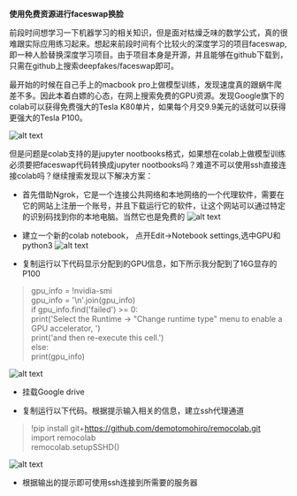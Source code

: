**使用免费资源进行faceswap换脸**

前段时间想学习一下机器学习的相关知识，但是面对枯燥乏味的数学公式，真的很难跟实际应用练习起来。想起来前段时间有个比较火的深度学习的项目faceswap,即一种人脸替换深度学习项目。由于项目本身是开源，并且能够在github下载到，只需在github上搜索deepfakes/faceswap即可。

最开始的时候在自己手上的macbook pro上做模型训练，发现速度真的跟蜗牛爬差不多。因此本着白嫖的心态，在网上搜索免费的GPU资源。发现Google旗下的colab可以获得免费强大的Tesla K80单片，如果每个月交9.9美元的话就可以获得更强大的Tesla P100。

![alt text](https://github.com/jinleiphys/notes/blob/master/faceswap/gpu.jpeg?raw=true)

但是问题是colab支持的是jupyter nootbooks格式，如果想在colab上做模型训练必须要把faceswap代码转换成jupyter nootbooks吗？难道不可以使用ssh直接连接colab吗？继续搜索发现以下解决方案：

 - 首先借助Ngrok，它是一个连接公共网络和本地网络的一个代理软件，需要在它的网站上注册一个账号，并且下载运行它的软件，让这个网站可以通过特定的识别码找到你的本地电脑。当然它也是免费的
![alt text](https://github.com/jinleiphys/notes/blob/master/faceswap/ngrok.jpeg?raw=true)

 - 建立一个新的colab notebook， 点开Edit->Notebook settings,选中GPU和python3
![alt text](https://github.com/jinleiphys/notes/blob/master/faceswap/notebook_setting.jpeg?raw=true)

 - 复制运行以下代码显示分配到的GPU信息，如下所示我分配到了16G显存的P100
> gpu_info = !nvidia-smi   
 gpu_info = '\n'.join(gpu_info)   
 if gpu_info.find('failed') >= 0:    
   print('Select the Runtime → "Change runtime type" menu to enable a GPU accelerator, ')   
   print('and then re-execute this cell.')  
 else:  
   print(gpu_info)   

 ![alt text](https://github.com/jinleiphys/notes/blob/master/faceswap/gpu_info.jpeg?raw=true)

 - 挂载Google drive
 

 - 复制运行以下代码。根据提示输入相关的信息，建立ssh代理通道

> !pip install git+https://github.com/demotomohiro/remocolab.git    
> import remocolab    
> remocolab.setupSSHD()

![alt text](https://github.com/jinleiphys/notes/blob/master/faceswap/colab.jpeg?raw=true)

 - 根据输出的提示即可使用ssh连接到所需要的服务器

